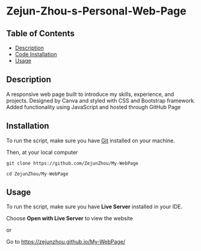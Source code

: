# Zejun-Zhou-s-Personal-Web-Page

## Table of Contents
- [Description](#Description)
- [Code Installation](#Installation)
- [Usage](#usage)


## Description

A responsive web page built to introduce my skills, experience, and projects. Designed by Canva and styled with CSS and Bootstrap framework.
Added functionality using JavaScript and hosted through GitHub Page

## Installation

To run the script, make sure you have [Git](https://git-scm.com/book/en/v2/Getting-Started-Installing-Git) installed on your machine.

Then, at your local computer
```
git clone https://github.com/ZejunZhou/My-WebPage

cd ZejunZhou/My-WebPage
```

## Usage

To run the script, make sure you have **Live Server** installed in your IDE. 

Choose **Open with Live Server** to view the website

or 

Go to https://zejunzhou.github.io/My-WebPage/


